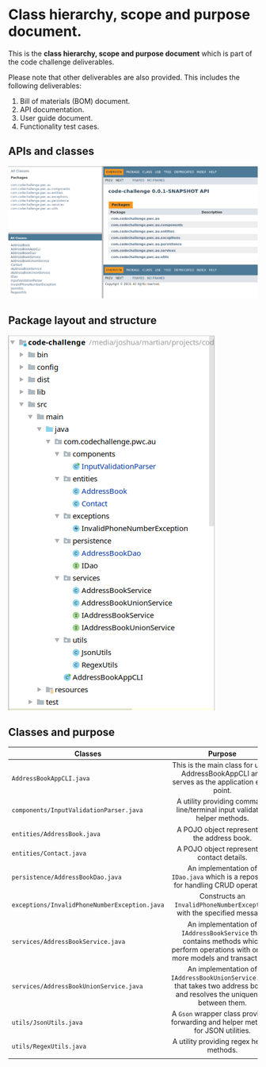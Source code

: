 Class hierarchy, scope and purpose document.
============================================

This is the __class hierarchy, scope and purpose document__ which is part of the code challenge deliverables.

Please note that other deliverables are also provided. This includes the following deliverables:

1. Bill of materials (BOM) document.
1. API documentation.
1. User guide document.
1. Functionality test cases.

## APIs and classes

![Alt text][api_image]

## Package layout and structure

![Alt text][packagelayout]


## Classes and purpose

| Classes        | Purpose           |
| ------------- |:-------------:|
|`AddressBookAppCLI.java`|This is the main class for using AddressBookAppCLI and serves as the application entry point.
| `components/InputValidationParser.java`      | A utility providing command line/terminal input validation helper methods. | $1600 |
| `entities/AddressBook.java`      | A POJO object representing the address book.      |   $12 |
| `entities/Contact.java` | A POJO object representing contact details.      |    $1 |
|`persistence/AddressBookDao.java`|An implementation of `IDao.java` which is a repository for handling CRUD operations
|`exceptions/InvalidPhoneNumberException.java`|Constructs an <code>InvalidPhoneNumberException</code> with the specified message.
|`services/AddressBookService.java`|An implementation of `IAddressBookService` that contains methods which perform operations with one or more models and transactions.
|`services/AddressBookUnionService.java`|An implementation of `IAddressBookUnionService.java` that takes two address books and resolves the uniqueness between them.
|`utils/JsonUtils.java`|A `Gson` wrapper class providing forwarding and helper methods for JSON utilities.
|`utils/RegexUtils.java`|A utility providing regex helper methods.
||




[packagelayout]: package_layout.png "Logo Title Text 2"

[api_image]: api_documentation.png "Logo Title Text 2"